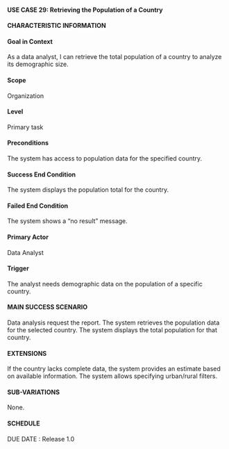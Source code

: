 #### **USE CASE 29: Retrieving the Population of a Country**
#### **CHARACTERISTIC INFORMATION**

#### **Goal in Context**
As a data analyst, I can retrieve the total population of a country to analyze its demographic size.

#### **Scope**
Organization

#### **Level**
Primary task

#### **Preconditions**
The system has access to population data for the specified country.

#### **Success End Condition**
The system displays the population total for the country.

#### **Failed End Condition**
The system shows a “no result” message.

#### **Primary Actor**
Data Analyst

#### **Trigger**
The analyst needs demographic data on the population of a specific country.

#### **MAIN SUCCESS SCENARIO**
Data analysis request the report.
The system retrieves the population data for the selected country.
The system displays the total population for that country.
#### **EXTENSIONS**
If the country lacks complete data, the system provides an estimate based on available information.
The system allows specifying urban/rural filters.

#### **SUB-VARIATIONS**
None.

#### **SCHEDULE**
DUE DATE : Release 1.0

